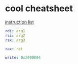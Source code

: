 # cool cheatsheet

[instruction list](http://faydoc.tripod.com/cpu/index_r.htm)

```YAML
rdi: arg1
rsi: arg2
rsx: arg3

rax: ret

write: 0x2000004
```